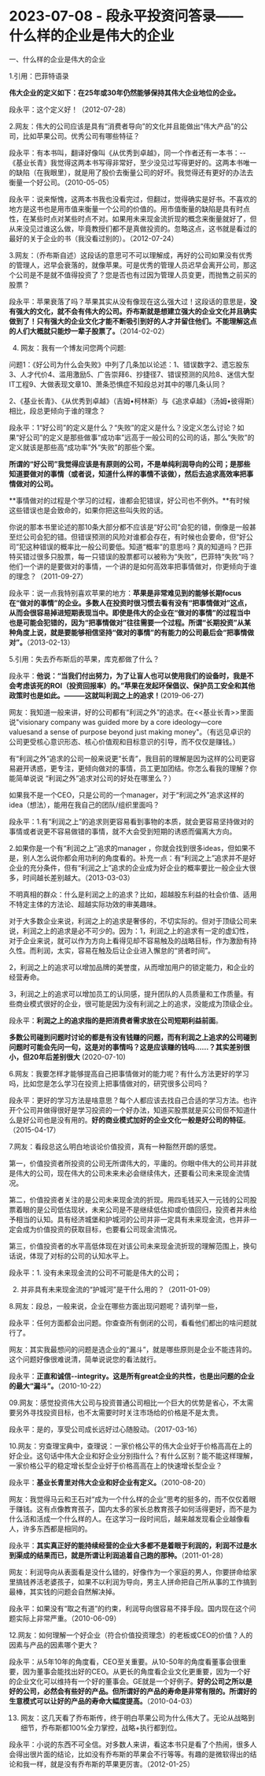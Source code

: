 # 2023-07-08 - 段永平投资问答录——什么样的企业是伟大的企业

一、什么样的企业是伟大的企业

1.引用：巴菲特语录

**伟大企业的定义如下：在25年或30年仍然能够保持其伟大企业地位的企业。**

段永平：这个定义好！（2012-07-28）

2.网友：伟大的公司应该是具有“消费者导向”的文化并且能做出“伟大产品”的公司，比如苹果公司。优秀公司有哪些特征？

段永平：有本书叫<Good To Great>，翻译好像叫《从优秀到卓越》，同一个作者还有一本书：<Built To Last>--《基业长青》我觉得这两本书写得非常好，至少没见过写得更好的。这两本书唯一的缺陷（在我眼里），就是用了股价去衡量公司的好坏。我觉得还有更好的办法去衡量一个好公司。（2010-05-05）

段永平：说来惭愧，这两本书我也没看完过，但翻过，觉得确实是好书。不喜欢的地方是这书也是用市值来衡量一个公司的价值的。用市值衡量的缺陷是具有时点性，在某些时点对某些时点不对。如果用未来现金流折现的概念来衡量就好了，但从来没见过谁这么做，毕竟教授们都不是真做投资的。忽略这点，这书就是看过的最好的关于企业的书（我没看过别的）。（2012-07-24）

3.网友：（乔布斯自述）这段话的意思可不可以理解成，再好的公司如果没有优秀的管理人，迟早会衰落的，就像苹果。可是优秀的管理人员迟早会离开公司，那这个公司是不是就不值得投资了？您是否也有过因为管理人员变更，而抛售之前买的股票？

段永平：苹果衰落了吗？苹果其实从没有像现在这么强大过！这段话的意思是，**没有强大的文化，就不会有伟大的公司。乔布斯就是想建立强大的企业文化并且确实做到了！只有强大的企业文化才能不断吸引到好的人才并留住他们。不能理解这点的人们大概就只能炒一辈子股票了。**（2014-02-02）

4. 网友：我有一个博友问您两个问题:

问题1：《好公司为什么会失败》中列了几条加以论述：1、错误数字2、遗忘股东3、人才代价4、滥用激励5、广告崇拜6、抄捷径7、错误预测的风险8、迷信大型IT工程9、大做表现文章10、萧条恐惧症不知段总对其中的哪几条认同？

2、《基业长青》、《从优秀到卓越》（吉姆•柯林斯）与《追求卓越》（汤姆•彼得斯）相比，段总更倾向于谁的理念？

段永平：1“好公司”的定义是什么？“失败”的定义是什么？没定义怎么讨论？如果“好公司”的定义是那些做事“成功率”远高于一般公司的公司的话，那么“失败”的定义就该是那些高“成功率”外“失败”的那些个案。

**所谓的“好公司”我觉得应该是有原则的公司，不是单纯利润导向的公司；是那些知道要做对的事情（或者说，知道什么样的事情不该做），然后去追求高效率把事情做对的公司。**

**事情做对的过程是个学习的过程，谁都会犯错误，好公司也不例外。**有时候这些错误也是会致命的，如果你把这些叫失败的话。

你说的那本书里论述的那10条大部分都不应该是“好公司”会犯的错，倒像是一般甚至烂公司会犯的错。但错误预测的风险对谁都会存在，有时候也会要命，但“好公司”犯这种错误的概率比一般公司要低。知道“概率”的意思吗？真的知道吗？巴菲特买错过很多只股票，每一只错误的股票都可以被称为“失败”，巴菲特“失败”吗？他们一个讲的是要做对的事情，一个讲的是如何高效率把事情做对，你更倾向于谁的理念？（2011-09-27）

段永平：说一点我特别喜欢苹果的地方：**苹果是非常难见到的能够长期focus在“做对的事情”的企业。多数人在投资时很习惯去看有没有“把事情做对”这点，从而会很容易掉进短期表现当中。即使是伟大的企业在“做对的事情”的过程当中也是可能会犯错的，因为“把事情做对”往往需要一个过程。所谓“长期投资”从某种角度上说，就是要能够相信坚持“做对的事情”的有能力的公司最后会“把事情做对”。**（2013-02-13）

5.引用：失去乔布斯后的苹果，库克都做了什么？

段永平：**他说：“当我们付出努力，为了让盲人也可以使用我们的设备时，我是不会考虑该死的ROI（投资回报率）的。”苹果在发起环保倡议、保护员工安全和其他政策时也是如此。———这就叫利润之上的追求！**(2019-06-27)

网友：我知道一般来讲，好的公司都有“利润之外”的追求。在<<基业长青>>里面说"visionary company was guided more by a core ideology—core valuesand a sense of purpose beyond just making money"。（有远见卓识的公司更受核心意识形态、核心价值观和目标意识的引导，而不仅仅是赚钱。）

有“利润之外“追求的公司一般来说更“长青”，我目前的理解是因为这样的公司更容易避开诱惑，更专注，更倾向做对的事情，员工更加团结。你怎么看我的理解？你能简单说说 “利润之外”追求对公司的好处在哪里么？）

如果我不是一个CEO，只是公司的一个manager，对于“利润之外”追求这样的idea（想法），能用在我自己的团队/组织里面吗？

段永平：1.有“利润之上”的追求则更容易看到事物的本质，就会更容易坚持做对的事情或者说更不容易做错的事情，就不大会受到短期的诱惑而偏离大方向。

2.如果你是一个有“利润之上”追求的manager ，你就会找到很多ideas，但如果不是，别人怎么说你都会用功利的角度看的。补充一点：有“利润之上”追求并不是好企业的充分条件，但有“利润之上”追求的企业成为好企业的概率要比一般企业大很多，时间越长差别越大。（2013-03-03）

不明真相的群众：什么是利润之上的追求？比如，超越股东利益的社会价值、适用不特定主体的方法论、超越实际功效的审美趣味。

对于大多数企业来说，利润之上的追求是奢侈的，不切实际的。但对于顶级公司来说，利润之上的追求是必不可少的。因为：1，利润之上的追求有一定的虚幻性，对于企业来说，就可以作为方向上看得见却不容易触及的战略目标，作为激励有持久性。而利润，太实，容易在触及后让企业进入懈怠的“贤者时间”。

2，利润之上的追求可以增加品牌的美誉度，从而增加用户的锁定能力，和企业的经营寿命。

3，利润之上的追求可以增加员工的认同感，提升团队的人员质量和工作质量。有些商业模式很好的企业，很可能是因为没有利润之上的追求，没能成为顶级企业。

段永平：**利润之上的追求指的是把消费者需求放在公司短期利益前面**。

**多数公司碰到问题时讨论的都是有没有钱赚的问题，而有利润之上追求的公司碰到问题时可能会先问一句，这是对的事情吗？这是应该赚的钱吗……？其实差别很小，但20年后差别很大** (2020-07-10)

6.网友：我要怎样才能够提高自己把事情做对的能力呢？有什么方法更好的学习吗，比如您是怎么学习在投资上把事情做对的，研究很多公司吗？

段永平：更好的学习方法是啥意思？每个人都应该去找自己合适的学习方法。也许开个公司并做得很好是学习投资的一个好办法，知道买股票就是买公司但不知道什么是好公司也是没有用的。**好的商业模式加好的企业文化一般是好公司的特征**。（2015-04-17）

7.网友：看段总这么明白地谈论价值投资，真有一种豁然开朗的感觉。

第一，价值投资者所投资的公司无所谓伟大的，平庸的。你眼中伟大的公司并非就是伟大的公司，现在伟大的公司未来未必会继续伟大，还要看公司未来现金流情况。

第二，价值投资者关注的是公司未来现金流的折现。用四毛钱买入一元钱的公司股票着眼的是公司低估现状，未来公司是不是继续低估抑或价值回归，投资者并未给予相当的认知。具有经济城堡和护城河的公司并非一定具有未来现金流，也并非一定会成为价值投资的获取目标，也要看公司现金流情况。

第三，价值投资者的水平高低体现在对该公司未来现金流折现的理解范围上，换句话说，体现了对标的公司的认知水平上。

段永平：1. 没有未来现金流的公司不可能是伟大的公司；

2. 并非具有未来现金流的“护城河”是干什么用的？（2011-01-09）

8.网友：段总，一般来说，企业在哪些方面出现问题呢？请列举一些，

段永平：任何方面都会出问题。你查查所有倒闭的公司，看看他们都出的啥问题就行了。

网友：其实我最想问的问题是选企业的“漏斗”，就是哪些原则是企业不能违背的。这个问题好像很难说清，简单说说您的看法就行。

段永平：**正直和诚信--integrity。这是所有great企业的共性，也是出问题的企业的最大“漏斗”。**（2010-10-22）

09.网友：感觉投资伟大公司与投资普通公司相比一个巨大的优势是省心，不太需要另外寻找投资目标，也不太需要时时关注市场给的价格是不是太贵。

段永平：是的，享受公司成长远好过心随股动。（2017-03-16）

10.网友：穷查理宝典中，查理说：一家价格公平的伟大企业好于价格高高在上的好企业。这句话中伟大企业和好企业分别指什么？有什么区别？能不能这样理解，一家价格公平的稳定增长型企业好于价格高高在上的快速增长型企业？

段永平：**基业长青里对伟大企业和好企业有定义。**（2010-08-20）

网友：我觉得马云和王石对“成为一个什么样的企业”思考的挺多的，而不仅仅着眼于赚钱。这有点像教育孩子，国内太多的家长总教育孩子如何活得更好，而不是为什么活和活成一个什么样的人。在这学习一段时间后，越来越发现看企业越像看人，许多东西都是相同的。

段永平：**其实真正好的能持续经营的企业大多都不是着眼于利润的，利润不过是水到渠成的结果而已，就是所谓让利润追着自己跑的那种。**（2011-01-28）

网友：利润导向从表面看是没什么错的，好像作为一个家庭的男人，你要拼命给家里搞钱养活老婆孩子，如果不以利润为导向，男主人拼命把自己所从事的工作搞到最棒，其实钱的问题会自然解决掉。

段永平：如果没有“取之有道”的约束，利润导向很容易不择手段。国内现在这个问题实际上非常严重。（2010-06-09）

12.网友：如何理解一个好企业（符合价值投资理念）的老板或CEO的价值？人的因素与产品的因素哪个更大？

段永平：从5年10年的角度看，CEO至关重要。从10-50年的角度看董事会很重要，因为董事会能找出好的CEO。从更长的角度看企业文化更重要，因为一个好的企业文化可以维持有一个好的董事会。GE就是一个好例子。**好的公司之所以是好的公司，必然会有些好的产品。但所谓好的产品的寿命是非常有限的。所谓好的生意模式可以让好的产品的寿命大幅度提高。**（2010-04-03）

13. 网友：这几天看了乔布斯传，终于明白苹果公司为什么伟大了。无论从战略到细节，乔布斯都100%全力掌控，战略+执行都到位。

段永平：小说的东西不可全信。对多数人来讲，看这本书只是看了个热闹，很多人会得出很片面的结论，比如没有乔布斯的苹果会不行等等。有趣的是微软得出的结论和我一样，就是没有乔布斯的苹果更厉害。（2012-01-25）